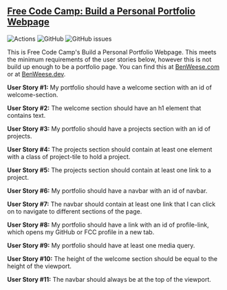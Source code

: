 [Free Code Camp: Build a Personal Portfolio Webpage](https://www.freecodecamp.org/learn/responsive-web-design/responsive-web-design-projects/build-a-personal-portfolio-webpage)
--------------
![Actions](https://github.com/benweese/FCC-Portfolio/workflows/Jekyll%20site%20CI/badge.svg) ![GitHub](https://img.shields.io/github/license/benweese/FCC-Portfolio.svg) ![GitHub issues](https://img.shields.io/github/issues-raw/benweese/FCC-Portfolio.svg)

This is Free Code Camp's Build a Personal Portfolio Webpage. This meets the minimum requirements of the user stories below, however this is not build up enough to be a portfolio page. You can find this at [BenWeese.com](https://www.benweese.com) or at [BenWeese.dev](https://www.benweese.dev).

**User Story #1:** My portfolio should have a welcome section with an id of welcome-section.

**User Story #2:** The welcome section should have an h1 element that contains text.

**User Story #3:** My portfolio should have a projects section with an id of projects.

**User Story #4:** The projects section should contain at least one element with a class of project-tile to hold a project.

**User Story #5:** The projects section should contain at least one link to a project.

**User Story #6:** My portfolio should have a navbar with an id of navbar.

**User Story #7:** The navbar should contain at least one link that I can click on to navigate to different sections of the page.

**User Story #8:** My portfolio should have a link with an id of profile-link, which opens my GitHub or FCC profile in a new tab.

**User Story #9:** My portfolio should have at least one media query.

**User Story #10:** The height of the welcome section should be equal to the height of the viewport.

**User Story #11:** The navbar should always be at the top of the viewport.
